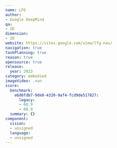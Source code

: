 ```yaml
---
name: LFG
author:
- Google DeepMind
qa:
- 2D
dimension:
- 2D
website: https://sites.google.com/view/lfg-nav/
navigation: true
taskPlanning: true
reason: true
opensource: true
release:
  year: 2023
category: embodied
imageVideo: .nan
score:
  benchmark:
    e6d0fdb7-9de8-4320-9af4-fcd9de517827:
      legacy:
      - 68.9
      - 68.9
  summary: {}
component:
  vision:
  - unsigned
  language:
  - unsigned
---
```

